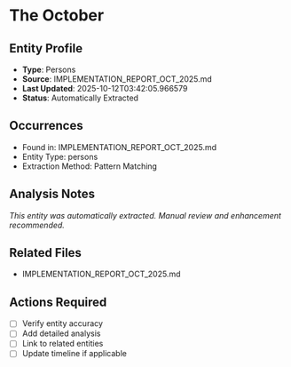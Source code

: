 # The October

## Entity Profile
- **Type**: Persons
- **Source**: IMPLEMENTATION_REPORT_OCT_2025.md
- **Last Updated**: 2025-10-12T03:42:05.966579
- **Status**: Automatically Extracted

## Occurrences
- Found in: IMPLEMENTATION_REPORT_OCT_2025.md
- Entity Type: persons
- Extraction Method: Pattern Matching

## Analysis Notes
*This entity was automatically extracted. Manual review and enhancement recommended.*

## Related Files
- IMPLEMENTATION_REPORT_OCT_2025.md

## Actions Required
- [ ] Verify entity accuracy
- [ ] Add detailed analysis
- [ ] Link to related entities
- [ ] Update timeline if applicable
